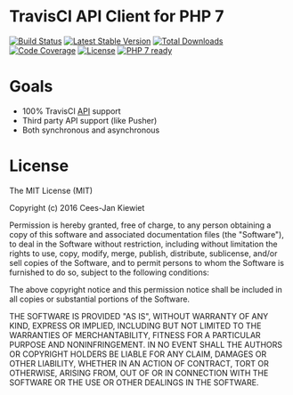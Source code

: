 # TravisCI API Client for PHP 7

[![Build Status](https://travis-ci.org/WyriHaximus/php-travis-client.svg?branch=master)](https://travis-ci.org/WyriHaximus/php-travis-client)
[![Latest Stable Version](https://poser.pugx.org/WyriHaximus/travis-client/v/stable.png)](https://packagist.org/packages/WyriHaximus/travis-client)
[![Total Downloads](https://poser.pugx.org/WyriHaximus/travis-client/downloads.png)](https://packagist.org/packages/WyriHaximus/travis-client)
[![Code Coverage](https://scrutinizer-ci.com/g/WyriHaximus/php-travis-client/badges/coverage.png?b=master)](https://scrutinizer-ci.com/g/WyriHaximus/php-travis-client/?branch=master)
[![License](https://poser.pugx.org/WyriHaximus/travis-client/license.png)](https://packagist.org/packages/wyrihaximus/travis-client)
[![PHP 7 ready](http://php7ready.timesplinter.ch/WyriHaximus/php-travis-client/badge.svg)](https://travis-ci.org/WyriHaximus/php-travis-client)


# Goals

* 100% TravisCI [API](https://docs.travis-ci.com/api) support
* Third party API support (like Pusher)
* Both synchronous and asynchronous

# License

The MIT License (MIT)

Copyright (c) 2016 Cees-Jan Kiewiet

Permission is hereby granted, free of charge, to any person obtaining a copy
of this software and associated documentation files (the "Software"), to deal
in the Software without restriction, including without limitation the rights
to use, copy, modify, merge, publish, distribute, sublicense, and/or sell
copies of the Software, and to permit persons to whom the Software is
furnished to do so, subject to the following conditions:

The above copyright notice and this permission notice shall be included in all
copies or substantial portions of the Software.

THE SOFTWARE IS PROVIDED "AS IS", WITHOUT WARRANTY OF ANY KIND, EXPRESS OR
IMPLIED, INCLUDING BUT NOT LIMITED TO THE WARRANTIES OF MERCHANTABILITY,
FITNESS FOR A PARTICULAR PURPOSE AND NONINFRINGEMENT. IN NO EVENT SHALL THE
AUTHORS OR COPYRIGHT HOLDERS BE LIABLE FOR ANY CLAIM, DAMAGES OR OTHER
LIABILITY, WHETHER IN AN ACTION OF CONTRACT, TORT OR OTHERWISE, ARISING FROM,
OUT OF OR IN CONNECTION WITH THE SOFTWARE OR THE USE OR OTHER DEALINGS IN THE
SOFTWARE.
